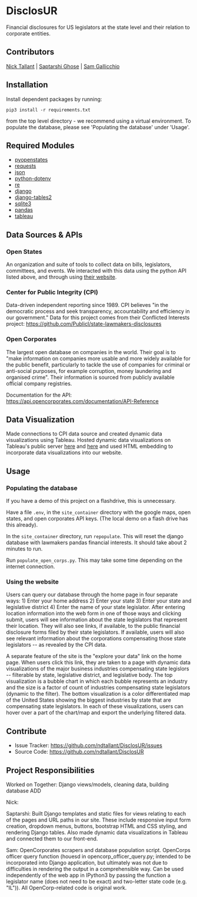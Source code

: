 DisclosUR
=========

Financial disclosures for US legislators at the state level and their relation to corporate entities.

## Contributors

[Nick Tallant](https://github.com/ndtallant) | [Saptarshi Ghose](https://github.com/saptarshighose) |  [Sam Gallicchio](https://github.com/SRGallicchio)

## Installation
Install dependent packages by running:

```
pip3 install -r requirements.txt
```

from the top level directory - we recommend using a virtual environment. To populate the database, please see 'Populating the database' under 'Usage'.

## Required Modules

* [pyopenstates](http://docs.openstates.org/projects/pyopenstates/en/latest/pyopenstates%20module.html)
* [requests](http://docs.python-requests.org/en/master/)
* [json](https://docs.python.org/3/library/json.html)
* [python-dotenv](https://github.com/theskumar/python-dotenv)
* [re](https://docs.python.org/3/library/re.html)
* [django](https://www.djangoproject.com/)
* [django-tables2](http://django-tables2.readthedocs.io/en/latest/)
* [sqlite3](https://docs.python.org/3/library/sqlite3.html)
* [pandas](https://pandas.pydata.org/)
* [tableau](https://onlinehelp.tableau.com/current/pro/desktop/en-us/embed.html)

## Data Sources & APIs

### Open States
An organization and suite of tools to collect data on bills, legislators, committees, and events. We interacted with this data using the python API listed above, and through using [their website](https://openstates.org/).

### Center for Public Integrity (CPI)
Data-driven independent reporting since 1989. CPI  believes "in the democratic process and seek transparency, accountability and efficiency in our government." Data for this project comes from their Conflicted Interests project:
https://github.com/PublicI/state-lawmakers-disclosures

### Open Corporates
The largest open database on companies in the world. Their goal is to "make information on companies more usable and more widely available for the public benefit, particularly to tackle the use of companies for criminal or anti-social purposes, for example corruption, money laundering and organised crime". Their information is sourced from publicly available official company registries.

Documentation for the API:
https://api.opencorporates.com/documentation/API-Reference

## Data Visualization
Made connections to CPI data source and created dynamic data visualizations using Tableau.  Hosted dynamic data visualizations on Tableau's public server [here](https://public.tableau.com/profile/saptarshi.ghose#!/vizhome/CPIDataViz/Dashboard1) and [here](https://public.tableau.com/profile/saptarshi.ghose#!/vizhome/cs_map_final/Sheet1) and used HTML embedding to incorporate data visualizations into our website.  

## Usage

### Populating the database
If you have a demo of this project on a flashdrive, this is unnecessary.

Have a file `.env`, in the `site_container` directory with the google maps, open states, and open corporates API keys. (The local demo on a flash drive has this already).

In the `site_container` directory, run `repopulate`. This will reset the django database with lawmakers pandas financial interests. It should take about 2 minutes to run.

Run `populate_open_corps.py`. This may take some time depending on the internet connection.

### Using the website
Users can query our database through the home page in four separate ways: 1) Enter your home address 2) Enter your state 3) Enter your state and legislative district 4) Enter the name of your state legislator.  After entering location information into the web form in one of those ways and clicking submit, users will see information about the state legislators that represent their location.  They will also see links, if available, to the public financial disclosure forms filed by their state legislators.  If available, users will also see relevant information about the corporations compensating those state legislators -- as revealed by the CPI data.

A separate feature of the site is the "explore your data" link on the home page.  When users click this link, they are taken to a page with dynamic data visualizations of the major business industries compensating state legislors -- filterable by state, legislative district, and legislative body.  The top visualization is a bubble chart in which each bubble represents an industry and the size is a factor of count of industries compensating state legislators (dynamic to the filter).  The bottom visualization is a color differentiated map of the United States showing the biggest industries by state that are compensating state legislators.   In each of these visualizations, users can hover over a part of the chart/map and export the underlying filtered data.  

Contribute
---------

- Issue Tracker: https://github.com/ndtallant/DisclosUR/issues
- Source Code: https://github.com/ndtallant/DisclosUR

## Project Responsibilities
Worked on Together: Django views/models, cleaning data, building database ADD

Nick:

Saptarshi: Built Django templates and static files for views relating to each of the pages and URL paths in our site.  These include responsive input form creation, dropdown menus, buttons, bootstrap HTML and CSS styling, and rendering Django tables. Also made dynamic data visualizations in Tableau and connected them to our front-end.  

Sam: OpenCorporates scrapers and database population script. OpenCorps officer query function (houesd in opencorp_officer_query.py; intended to be incorporated into Django application, but ultimately was not due to difficulties in rendering the output in a comprehensible way. Can be used independently of the web app in IPython3 by passing the function a legislator name (does not need to be exact) and two-letter state code (e.g. "IL")). All OpenCorp-related code is original work.
